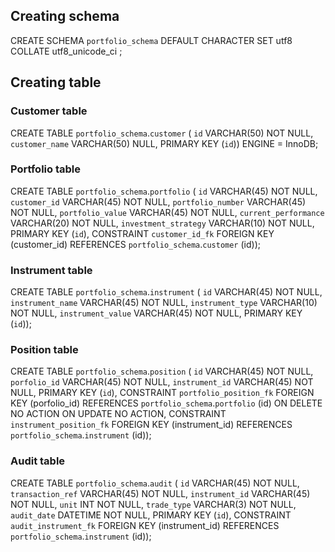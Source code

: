 ## Creating schema

CREATE SCHEMA `portfolio_schema` DEFAULT CHARACTER SET utf8 COLLATE utf8_unicode_ci ;

## Creating table

### Customer table
CREATE TABLE `portfolio_schema`.`customer` (
`id` VARCHAR(50) NOT NULL,
`customer_name` VARCHAR(50) NULL,
PRIMARY KEY (`id`))
ENGINE = InnoDB;


### Portfolio table

CREATE TABLE `portfolio_schema`.`portfolio` (
`id` VARCHAR(45) NOT NULL,
`customer_id` VARCHAR(45) NOT NULL,
`portfolio_number` VARCHAR(45) NOT NULL,
`portfolio_value` VARCHAR(45) NOT NULL,
`current_performance` VARCHAR(20) NOT NULL,
`investment_strategy` VARCHAR(10) NOT NULL,
PRIMARY KEY (`id`),
CONSTRAINT `customer_id_fk`
FOREIGN KEY (customer_id)
REFERENCES `portfolio_schema`.`customer` (id));


### Instrument table

CREATE TABLE `portfolio_schema`.`instrument` (
`id` VARCHAR(45) NOT NULL,
`instrument_name` VARCHAR(45) NOT NULL,
`instrument_type` VARCHAR(10) NOT NULL,
`instrument_value` VARCHAR(45) NOT NULL,
PRIMARY KEY (`id`));

### Position table

CREATE TABLE `portfolio_schema`.`position` (
`id` VARCHAR(45) NOT NULL,
`porfolio_id` VARCHAR(45) NOT NULL,
`instrument_id` VARCHAR(45) NOT NULL,
PRIMARY KEY (`id`),
CONSTRAINT `portfolio_position_fk`
FOREIGN KEY (porfolio_id)
REFERENCES `portfolio_schema`.`portfolio` (id)
ON DELETE NO ACTION
ON UPDATE NO ACTION,
CONSTRAINT `instrument_position_fk`
FOREIGN KEY (instrument_id)
REFERENCES `portfolio_schema`.`instrument` (id));

### Audit table

CREATE TABLE `portfolio_schema`.`audit` (
`id` VARCHAR(45) NOT NULL,
`transaction_ref` VARCHAR(45) NOT NULL,
`instrument_id` VARCHAR(45) NOT NULL,
`unit` INT NOT NULL,
`trade_type` VARCHAR(3) NOT NULL,
`audit_date` DATETIME NOT NULL,
PRIMARY KEY (`id`),
CONSTRAINT `audit_instrument_fk`
FOREIGN KEY (instrument_id)
REFERENCES `portfolio_schema`.`instrument` (id));